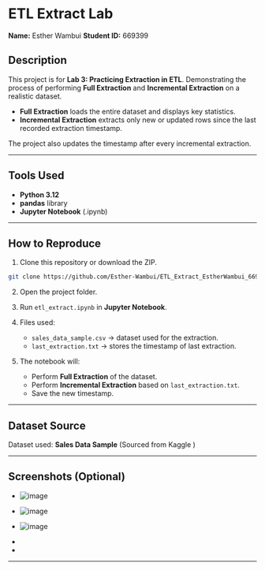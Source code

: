 

# ETL Extract Lab

**Name:** Esther Wambui
**Student ID:** 669399

## Description

This project is for **Lab 3: Practicing Extraction in ETL**.
Demonstrating the process of performing **Full Extraction** and **Incremental Extraction** on a realistic dataset.

* **Full Extraction** loads the entire dataset and displays key statistics.
* **Incremental Extraction** extracts only new or updated rows since the last recorded extraction timestamp.

The project also updates the timestamp after every incremental extraction.

---

## Tools Used

* **Python 3.12**
* **pandas** library
* **Jupyter Notebook** (.ipynb)

---

## How to Reproduce

1. Clone this repository or download the ZIP.

```bash
git clone https://github.com/Esther-Wambui/ETL_Extract_EstherWambui_669399-.git
```

2. Open the project folder.

3. Run `etl_extract.ipynb` in **Jupyter Notebook**.

4. Files used:

   * `sales_data_sample.csv` → dataset used for the extraction.
   * `last_extraction.txt` → stores the timestamp of last extraction.

5. The notebook will:

   * Perform **Full Extraction** of the dataset.
   * Perform **Incremental Extraction** based on `last_extraction.txt`.
   * Save the new timestamp.

---

## Dataset Source

Dataset used: **Sales Data Sample**
(Sourced from Kaggle )

---

## Screenshots (Optional)

*  ![image](https://github.com/user-attachments/assets/4f8916ca-33fa-4a0a-b7c2-2afd57273bc7)
*  ![image](https://github.com/user-attachments/assets/0e8f199f-f8c0-4074-8c9b-95e510f2b9e8)
*  ![image](https://github.com/user-attachments/assets/a3fdcd37-fe73-41be-9984-589a3fd1cd90)
*  



 *

---



